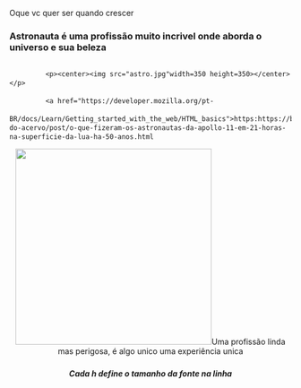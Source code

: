 <!DOCTYPE>
<HTML>
      <HEAD>
            <p>Oque vc quer ser quando crescer</p>
      </head>
      <body>
             <h3>Astronauta é uma profissão muito incrivel onde aborda o universo e sua beleza  </h3>
             <h2>  <P>   </p></h2>
             
             <p><center><img src="astro.jpg"width=350 height=350></center></p>
             
             <a href="https://developer.mozilla.org/pt-
             BR/docs/Learn/Getting_started_with_the_web/HTML_basics">https:https://blogs.oglobo.globo.com/blog-do-acervo/post/o-que-fizeram-os-astronautas-da-apollo-11-em-21-horas-na-superficie-da-lua-ha-50-anos.html

 <p><center><img src="universo.jpg"width=350 height=350></cent
          <h3>Uma profissão linda mas perigosa, é algo unico uma experiência unica<h3>                                                   
             <h5> Cada h define o tamanho da fonte na linha</h5>
       </body>
  </html>
